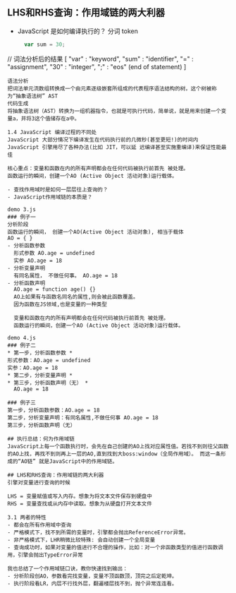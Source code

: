 ## LHS和RHS查询：作用域链的两大利器
[](https://juejin.im/post/5c8efeb1e51d45614372addd)

- JavaScript 是如何编译执行的？
  分词 token
  ```js
    var sum = 30;
// 词法分析后的结果
  [
    "var" : "keyword",
    "sum" : "identifier",
    "="   : "assignment",
    "30"  : "integer",
    ";"   : "eos" (end of statement)
  ]

  ```
  语法分析
  把词法单元流数组转换成一个由元素逐级嵌套所组成的代表程序语法结构的树，这个树被称为“抽象语法树” AST
  代码生成
  将抽象语法树（AST）转换为一组机器指令，也就是可执行代码，简单说，就是用来创建一个变量a，并将3这个值储存在a中。

  1.4 JavaScript 编译过程的不同处
  JavaScript 大部分情况下编译发生在代码执行前的几微秒(甚至更短!)的时间内
  JavaScript 引擎用尽了各种办法(比如 JIT，可以延 迟编译甚至实施重编译)来保证性能最佳

  核心重点：变量和函数在内的所有声明都会在任何代码被执行前首先 被处理。
  函数运行的瞬间，创建一个AO (Active Object 活动对象)运行载体。

- 查找作用域时是如何一层层往上查询的？
- JavaScript作用域链的本质是？

demo 3.js
### 例子一
  分析阶段
  函数运行的瞬间， 创建一个AO(Active Object 活动对象), 相当于载体
  AO = { }
  - 分析函数参数
    形式参数 AO.age = undefined 
    实参 AO.age = 18
  - 分析变量声明
    有同名属性， 不做任何事。 AO.age = 18
  - 分析函数声明
    AO.age = function age() {}
    AO上如果有与函数名同名的属性,则会被此函数覆盖。
    因为函数在JS领域,也是变量的一种类型

    变量和函数在内的所有声明都会在任何代码被执行前首先 被处理。
    函数运行的瞬间，创建一个AO (Active Object 活动对象)运行载体。

demo 4.js
### 例子二
  * 第一步，分析函数参数 *
  形式参数：AO.age = undefined
  实参：AO.age = 18
  * 第二步，分析变量声明 *
  * 第三步，分析函数声明（无） *
    AO.age = 18

### 例子三
  第一步，分析函数参数：AO.age = 18
  第二步，分析变量声明：有同名属性,不做任何事 AO.age = 18
  第三步，分析函数声明（无）

## 执行总结：何为作用域链
  JavaScript上每一个函数执行时，会先在自己创建的AO上找对应属性值。若找不到则往父函数的AO上找，再找不到则再上一层的AO,直到找到大boss:window（全局作用域）。 而这一条形成的“AO链” 就是JavaScript中的作用域链。

## LHS和RHS查询：作用域链的两大利器
  引擎对变量进行查询的时候

  LHS = 变量赋值或写入内存。想象为将文本文件保存到硬盘中
  RHS = 变量查找或从内存中读取。想象为从硬盘打开文本文件

  3.1 两者的特性
  - 都会在所有作用域中查询
  - 严格模式下，找不到所需的变量时，引擎都会抛出ReferenceError异常。
  - 非严格模式下，LHR稍微比较特殊: 会自动创建一个全局变量
  - 查询成功时，如果对变量的值进行不合理的操作，比如：对一个非函数类型的值进行函数调用，引擎会抛出TypeError异常

  我也总结了一个作用域链口诀，教你快速找到输出：
  - 分析阶段创AO，参数看完找变量，变量不顶函数顶，顶完之后定乾坤。
  - 执行阶段看LR，内层不行找外层，翻遍楼层找不到，抛个异常连连看。

